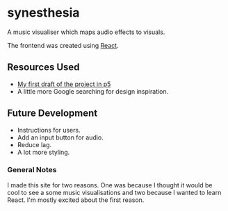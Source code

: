 # synesthesia

A music visualiser which maps audio effects to visuals.

The frontend was created using [React](https://react.dev/).

## Resources Used
- [My first draft of the project in p5](https://github.com/Susu-spec/synesthesia-v0)
- A little more Google searching for design inspiration.

## Future Development
- Instructions for users.
- Add an input button for audio.
- Reduce lag.
- A lot more styling.

### General Notes
I made this site for two reasons. One was because I thought it would be cool to see a some music visualisations and two because I wanted to learn React. I'm mostly excited about the first reason.
